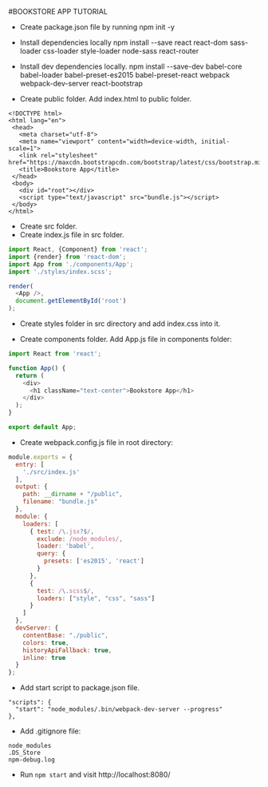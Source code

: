 #BOOKSTORE APP TUTORIAL

* Create package.json file by running npm init -y

* Install dependencies locally
npm install --save react react-dom sass-loader css-loader style-loader node-sass react-router

* Install dev dependencies locally.
npm install --save-dev babel-core babel-loader babel-preset-es2015 babel-preset-react webpack webpack-dev-server react-bootstrap

* Create public folder.
  Add index.html to public folder.
```
<!DOCTYPE html>
<html lang="en">
 <head>
   <meta charset="utf-8">
   <meta name="viewport" content="width=device-width, initial-scale=1">
   <link rel="stylesheet" href="https://maxcdn.bootstrapcdn.com/bootstrap/latest/css/bootstrap.min.css">
   <title>Bookstore App</title>
 </head>
 <body>
   <div id="root"></div>
   <script type="text/javascript" src="bundle.js"></script>
 </body>
</html>
```

* Create src folder.
* Create index.js file in src folder.
```javascript
import React, {Component} from 'react';
import {render} from 'react-dom';
import App from './components/App';
import './styles/index.scss';

render(
  <App />,
  document.getElementById('root')
);
```

* Create styles folder in src directory and add index.css into it.

* Create components folder.
Add App.js file in components folder:

```javascript
import React from 'react';

function App() {
  return (
    <div>
      <h1 className="text-center">Bookstore App</h1>
    </div>
  );
}

export default App;
```

* Create webpack.config.js file in root directory:

```javascript
module.exports = {
  entry: [
    './src/index.js'
  ],
  output: {
    path: __dirname + "/public",
    filename: "bundle.js"
  },
  module: {
    loaders: [
      { test: /\.jsx?$/,
        exclude: /node_modules/,
        loader: 'babel',
        query: {
          presets: ['es2015', 'react']
        }
      },
      {
        test: /\.scss$/,
        loaders: ["style", "css", "sass"]
      }
    ]
  },
  devServer: {
    contentBase: "./public",
    colors: true,
    historyApiFallback: true,
    inline: true
  }
};
```

* Add start script to package.json file.
```
"scripts": {
  "start": "node_modules/.bin/webpack-dev-server --progress"
},
```

* Add .gitignore file:
```
node_modules
.DS_Store
npm-debug.log
```

* Run `npm start` and visit http://localhost:8080/
